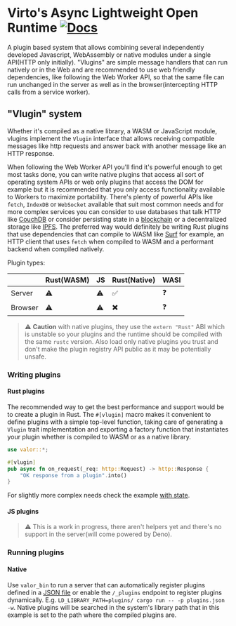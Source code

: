 # Virto's Async Lightweight Open Runtime [![Docs](https://docs.rs/valor_core/badge.svg)](https://docs.rs/valor_core)

A plugin based system that allows combining several independently developed Javascript, WebAssembly or native modules under a single API(HTTP only initially). 
"Vlugins" are simple message handlers that can run natively or in the Web and are recommended to use web friendly dependencies, like following the Web Worker API, so that the same file can run unchanged in the server as well as in the browser(intercepting HTTP calls from a service worker).

## "Vlugin" system

Whether it's compiled as a native library, a WASM or JavaScript module, vlugins implement the `Vlugin` interface that allows receiving compatible messages like http requests and answer back with another message like an HTTP response. 

When following the Web Worker API you'll find it's powerful enough to get most tasks done, you can write native plugins that access all sort of operating system APIs or web only plugins that access the DOM for example but it is recommended that you only access functionality available to Workers to maximize portability.
There's plenty of powerful APIs like `fetch`, `IndexDB` or `WebSocket` available that suit most common needs and for more complex services you can consider to use databases that talk HTTP like [CouchDB](https://couchdb.apache.org) or consider persisting state in a [blockchain](https://github.com/valibre-org/vln-node) or a decentralized storage like [IPFS](https://ipfs.io). The preferred way would definitely be writing Rust plugins that use dependencies that can compile to WASM like [Surf](https://github.com/http-rs/surf) for example, an HTTP client that uses `fetch` when compiled to WASM and a performant backend when compiled natively.

Plugin types:

|        | Rust(WASM) | JS | Rust(Native) | WASI |
|--------|------------|----|--------------|------|
| Server | ⚠️ | ⚠️ | ✅ | ❓ |
| Browser| ⚠️ | ⚠️ | ✖️ | ❓ |

> ⚠️ **Caution** with native plugins, they use the `extern "Rust"` ABI which is unstable so your plugins
> and the runtime should be compiled with the same `rustc` version. Also load only native plugins you trust
> and don't make the plugin registry API public as it may be potentially unsafe.

### Writing plugins

#### Rust plugins

The recommended way to get the best performance and support would be to create a plugin in Rust. 
The `#[vlugin]` macro makes it convenient to define plugins with a simple top-level function, taking care of
generating a `Vlugin` trait implementation and exporting a factory function that instantiates your plugin whether 
is compiled to WASM or as a native library.

```rust
use valor::*;

#[vlugin]
pub async fn on_request(_req: http::Request) -> http::Response {
    "OK response from a plugin".into()
}
```

For slightly more complex needs check the example [with state](examples/with_state/src/lib.rs).

#### JS plugins

> ⚠️ This is a work in progress, there aren't helpers yet and there's no support in the server(will come powered by Deno).

### Running plugins

#### Native

Use `valor_bin` to run a server that can automatically register plugins defined in a [JSON file](examples/plugins.json) or enable the `/_plugins` endpoint to register plugins dynamically. 
E.g. `LD_LIBRARY_PATH=plugins/ cargo run -- -p plugins.json -w`. Native plugins will be searched in the system's library path that in this example is set to the path where the compiled plugins are.

